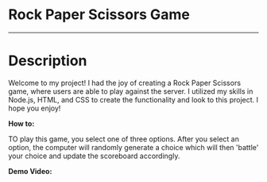 # Rock Paper Scissors Game
----

# Description
Welcome to my project! I had the joy of creating a Rock Paper Scissors game, where users are able to play against the server. I utilized my skills in Node.js, HTML, and CSS to create the functionality and look to this project. I hope you enjoy! 


**How to:**

TO play this game, you select one of three options. After you select an option, the computer will randomly generate a choice which will then 'battle' your choice and update the scoreboard accordingly. 

**Demo Video:**



